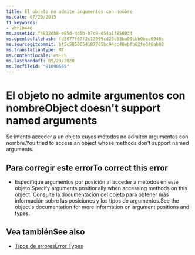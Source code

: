 ```yaml
---
title: El objeto no admite argumentos con nombre
ms.date: 07/20/2015
f1_keywords:
- vbrID446
ms.assetid: f4812db8-e85d-4d5b-b7c9-d54a1f850034
ms.openlocfilehash: fd3077f67f2c13999cd23c63ba09cbb0bcc6946c
ms.sourcegitcommit: bf5c5850654187705bc94cc40ebfb62fe346ab02
ms.translationtype: MT
ms.contentlocale: es-ES
ms.lasthandoff: 09/23/2020
ms.locfileid: "91090565"
---
```

# <a name="object-doesnt-support-named-arguments"></a><span data-ttu-id="91d1c-102">El objeto no admite argumentos con nombre</span><span class="sxs-lookup"><span data-stu-id="91d1c-102">Object doesn't support named arguments</span></span>

<span data-ttu-id="91d1c-103">Se intentó acceder a un objeto cuyos métodos no admiten argumentos con nombre.</span><span class="sxs-lookup"><span data-stu-id="91d1c-103">You tried to access an object whose methods don't support named arguments.</span></span>  
  
## <a name="to-correct-this-error"></a><span data-ttu-id="91d1c-104">Para corregir este error</span><span class="sxs-lookup"><span data-stu-id="91d1c-104">To correct this error</span></span>  
  
- <span data-ttu-id="91d1c-105">Especifique argumentos por posición al acceder a métodos en este objeto.</span><span class="sxs-lookup"><span data-stu-id="91d1c-105">Specify arguments positionally when accessing methods on this object.</span></span> <span data-ttu-id="91d1c-106">Consulte la documentación del objeto para obtener más información sobre las posiciones y los tipos de argumentos.</span><span class="sxs-lookup"><span data-stu-id="91d1c-106">See the object's documentation for more information on argument positions and types.</span></span>  
  
## <a name="see-also"></a><span data-ttu-id="91d1c-107">Vea también</span><span class="sxs-lookup"><span data-stu-id="91d1c-107">See also</span></span>

- [<span data-ttu-id="91d1c-108">Tipos de errores</span><span class="sxs-lookup"><span data-stu-id="91d1c-108">Error Types</span></span>](../programming-guide/language-features/error-types.md)

